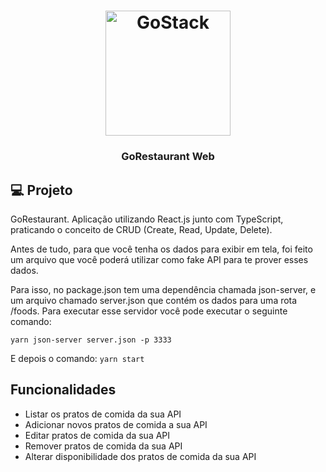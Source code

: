 <h1 align="center">
  <img alt="GoStack" src="https://rocketseat-cdn.s3-sa-east-1.amazonaws.com/bootcamp-header.png" width="200px" />
</h1>

<h3 align="center">GoRestaurant Web</h3>


## 💻 Projeto

GoRestaurant. Aplicação utilizando React.js junto com TypeScript, praticando o conceito de CRUD (Create, Read, Update, Delete).

Antes de tudo, para que você tenha os dados para exibir em tela, foi feito um arquivo que você poderá utilizar como fake API para te prover esses dados.

Para isso, no package.json tem uma dependência chamada json-server, e um arquivo chamado server.json que contém os dados para uma rota /foods. Para executar esse servidor você pode executar o seguinte comando:

  `yarn json-server server.json -p 3333`

E depois o comando:
  `yarn start`

## Funcionalidades
 - Listar os pratos de comida da sua API
 - Adicionar novos pratos de comida a sua API
 - Editar pratos de comida da sua API
 - Remover pratos de comida da sua API
 - Alterar disponibilidade dos pratos de comida da sua API
